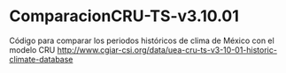 # ComparacionCRU-TS-v3.10.01
Código para comparar los periodos históricos de clima de México con el modelo CRU 
http://www.cgiar-csi.org/data/uea-cru-ts-v3-10-01-historic-climate-database

